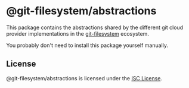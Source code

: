# @git-filesystem/abstractions

This package contains the abstractions shared by the different git cloud provider implementations in the [git-filesystem](https://www.npmjs.com/package/git-filesystem) ecosystem.

You probably don't need to install this package yourself manually.

## License

@git-filesystem/abstractions is licensed under the [ISC License](./LICENSE.md).
